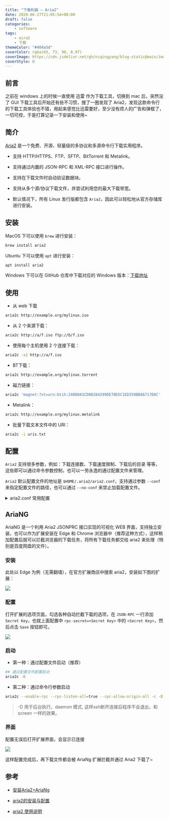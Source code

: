 ```yaml
---
title: "下载利器 – Aria2"
date: 2020-06-27T21:05:54+08:00
draft: false
categories:
    - software
tags:
    - aira2
    - 下载
themeColor: "#404a5d"
coverColor: rgba(65, 73, 90, 0.97)
coverImage: https://cdn.jsdelivr.net/gh/niqingyang/blog-static@main/images/2021/04/20210410225219-aria2.png
coverStyle: 0
---
```


## 前言

之前在 windows 上的时候一直使用 迅雷 作为下载工具，切换到 mac 后，突然没了 GUI 下载工具后开始还有些不习惯，搜了一圈发现了 Aria2，发现这款命令行的下载工具体验也不错，用起来感觉比迅雷要好，至少没有烦人的广告和弹框了，一切可控，于是打算记录一下安装和使用~

## 简介

[Aria2](https://aria2.github.io/ "Aria2") 是一个免费、开源、轻量级的多协议和多源命令行下载实用程序。

- 支持 HTTP/HTTPS、FTP、SFTP、BitTorrent 和 Metalink。

- 支持通过内置的 JSON-RPC 和 XML-RPC 接口进行操作。

- 支持在下载文件时自动验证数据块。

- 支持从多个源/协议下载文件，并尝试利用您的最大下载带宽。

- 默认情况下，所有 Linux 发行版都包含 `Aria2`，因此可以轻松地从官方存储库进行安装。

## 安装

MacOS 下可以使用 `brew` 进行安装：

```bash
brew install aria2
```

Ubuntu 下可以使用 `apt` 进行安装：

```bash
apt install aria2
```

Windows 下可以在 GitHub 仓库中下载对应的 Windows 版本：[下载地址](https://github.com/aria2/aria2/releases "下载地址")

## 使用

- 从 web 下载

```bash
aria2c http://example.org/mylinux.iso
```

- 从 2 个来源下载：

```bash
aria2c http://a/f.iso ftp://b/f.iso
```

- 使用每个主机使用 2 个连接下载：

```bash
aria2c -x2 http://a/f.iso
```

- BT下载：

```bash
aria2c http://example.org/mylinux.torrent
```

- 磁力链接：

```bash
aria2c 'magnet:?xt=urn:btih:248D0A1CD08284299DE78D5C1ED359BB46717D8C'
```

- Metalink：

```bash
aria2c http://example.org/mylinux.metalink
```

- 批量下载文本文件中的 URI：

```bash
aria2c -i uris.txt
```

## 配置

`Aria2` 支持很多参数，例如：下载连接数、下载速度限制、下载后的目录 等等，这些即可以通过命令参数控制，也可以一劳永逸的通过配置文件来管理。

`Aria2` 默认配置文件的地址是 `$HOME/.aria2/aria2.conf`，支持通过参数 `--conf` 来指定配置文件的路径，也可以通过 `--no-conf` 来禁止加载配置文件。


<details>

<summary> aria2.conf <badge class="">常用配置</badge></summary>

```properties

## 基本配置 ##

# 文件的保存路径，默认：当前位置
dir=/Users/niqingyang/Downloads/
# 断点续传
continue=true

## 下载连接相关 ##

# 最大同时下载任务数，默认：5
max-concurrent-downloads=16
# 同一服务器连接数，默认：1
max-connection-per-server=10
# 最小文件分片大小, 添加时可指定, 取值范围1M -1024M, 默认:20M
# 假定size=10M, 文件为20MiB 则使用两个来源下载; 文件为15MiB 则使用一个来源下载
min-split-size=1M
# 单个任务最大线程数, 添加时可指定, 默认:5
split=10
# 整体下载速度限制, 运行时可修改, 默认:0
# max-overall-download-limit=0
# 单个任务下载速度限制, 默认:0
# max-download-limit=0
# 整体上传速度限制, 运行时可修改, 默认:0
max-overall-upload-limit=20kb
# 单个任务上传速度限制, 默认:0
max-upload-limit=5kb
# 禁用IPv6, 默认:false
disable-ipv6=true
# 禁用https证书检查
check-certificate=false
#运行覆盖已存在文件
allow-overwrite=true
#如果已存在同一文件，自动重命名
auto-file-renaming=true

## 进度保存相关 ##

# 从会话文件中读取下载任务
# input-file=/Users/niqingyang/.aria2/aria2.session
# 在Aria2退出时保存`错误/未完成`的下载任务到会话文件
# save-session=/Users/niqingyang/.aria2/aria2.session
# 定时保存会话, 0为退出时才保存, 需1.16.1以上版本, 默认:0
# save-session-interval=30

## BT/PT下载相关 ##

# 当下载的是一个种子(以.torrent结尾)时, 自动开始BT任务, 默认:true
#follow-torrent=true
# BT监听端口, 当端口被屏蔽时使用, 默认:6881-6999
listen-port=51413
# 单个种子最大连接数, 默认:55
#bt-max-peers=55
# 打开DHT功能, PT需要禁用, 默认:true
enable-dht=true
# 打开IPv6 DHT功能, PT需要禁用
enable-dht6=false
# DHT网络监听端口, 默认:6881-6999
#dht-listen-port=6881-6999
# 本地节点查找, PT需要禁用, 默认:false
bt-enable-lpd=true
# 种子交换, PT需要禁用, 默认:true
enable-peer-exchange=true
# 每个种子限速, 对少种的PT很有用, 默认:50K
#bt-request-peer-speed-limit=50K
# 客户端伪装, PT需要
peer-id-prefix=-UT341-
user-agent=uTorrent/341(109279400)(30888)
# 当种子的分享率达到这个数时, 自动停止做种, 0为一直做种, 默认:1.0
seed-ratio=1.0
# 强制保存会话, 话即使任务已经完成, 默认:false
# 较新的版本开启后会在任务完成后依然保留.aria2文件
#force-save=false
# BT校验相关, 默认:true
#bt-hash-check-seed=true
# 继续之前的BT任务时, 无需再次校验, 默认:false
bt-seed-unverified=true
# 保存磁力链接元数据为种子文件(.torrent文件), 默认:false
#bt-save-metadata=false
#仅下载种子文件
bt-metadata-only=true
#通过网上的种子文件下载，种子保存在内存
follow-torrent=mem

# 根据可用的带宽优化并发下载次数
optimize-concurrent-downloads=true
# 将间隔（以秒为单位）设置为输出下载进度摘要。设置将禁止显示输出
summary-interval=0

## RPC相关设置 ##

# 启用RPC, 默认:false
enable-rpc=true
# 允许所有来源, 默认:false
rpc-allow-origin-all=true
# 允许非外部访问, 默认:false
rpc-listen-all=true
# 事件轮询方式, 取值:[epoll, kqueue, port, poll, select], 不同系统默认值不同
#event-poll=select
# RPC 监听端口, 端口被占用时可以修改, 默认:6800
rpc-listen-port=6800
# 设置的 RPC 授权令牌，在设置 AriaNg 时需要用到，请手动更改
rpc-secret=<Secret Key>
```

</details>

## AriaNG

AriaNG 是一个利用 Aria2 JSONPRC 接口实现的可视化 WEB 界面，支持独立安装，也可以作为扩展安装在 Edge 和 Chrome 浏览器中（推荐这种方式），这样稍加配置后就可以拦截浏览器的下载任务，将所有下载任务都交给 aria2 来处理（特别是百度网盘的文件）。

### 安装

此处以 Edge 为例（无需翻墙），在官方扩展商店中搜索 aria2，安装如下图的扩展：

![](https://cdn.jsdelivr.net/gh/niqingyang/blog-static@main/images/2021/04/20210410223553-apps.32562.625b4f3d-bb75-494e-baf4-693b199e4ca7.a178a838-46e7-4016-bfa7-83ba339fd810.4ada587c-e694-4345-a869-2f1e45a7a627)

### 配置

打开扩展的选项页面，勾选各种自动拦截下载的选项，在 `JSON-RPC` 一行添加 `Secret Key`，也就上面配置中 `rpc-secret=<Secret Key>` 中的 `<Secret Key>`，然后点击 `Save` 按钮即可。

![](https://cdn.jsdelivr.net/gh/niqingyang/blog-static@main/images/2021/04/20210410223558-paste-375f855a7375252ae68fe9e240786762-1.png)

### 启动

- 第一种：通过配置文件启动（推荐）

```bash
## 通过配置文件配置启动
aria2c -D
```

- 第二种：通过命令行参数启动

```bash
aria2c --enable-rpc --rpc-listen-all=true --rpc-allow-origin-all -c -D
```

<warning>

> -D  用于后台执行，daemon 模式, 这样ssh断开连接后程序不会退出，和 screen 一样的效果。

</warning>

### 界面

配置无误后打开扩展界面，会显示已连接

![](https://cdn.jsdelivr.net/gh/niqingyang/blog-static@main/images/2021/04/20210410223608-paste-eea4dbd8120310ba27d831eb7b9462f3-1.png)

这样配置完成后，再下载文件都会被 AriaNg 扩展拦截并通过 Aria2 下载了~


## 参考

- [安装Aria2+AriaNg](https://blog.haitianhome.com/install-aria2-web-ariang.htmlhttp:// "安装Aria2+AriaNg")

- [aria2的安装与配置](https://www.cnblogs.com/awakenedy/p/10985061.html "aria2的安装与配置")

- [aria2 使用说明](https://github.com/erasin/notes/blob/master/linux/soft/aria2.md "aria2 使用说明")
